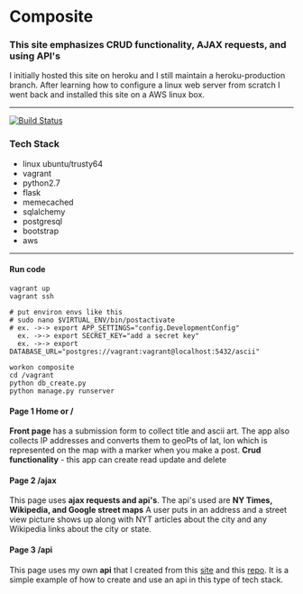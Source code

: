# Composite 
### This site emphasizes CRUD functionality, AJAX requests, and using API's
I initially hosted this site on heroku and I still maintain a heroku-production branch.  After learning how to configure a linux web server from scratch I went back and installed this site on a AWS linux box.  
___
[![Build Status](https://travis-ci.org/jreiher2003/Composite.svg?branch=master)](https://travis-ci.org/jreiher2003/Composite)
### Tech Stack 
* linux ubuntu/trusty64  
* vagrant  
* python2.7 
* flask 
* memecached  
* sqlalchemy
* postgresql 
* bootstrap 
* aws  
_______
#### Run code  
`vagrant up`  
`vagrant ssh`  
```
# put environ envs like this
# sudo nano $VIRTUAL_ENV/bin/postactivate
# ex. ->-> export APP_SETTINGS="config.DevelopmentConfig"
  ex. ->-> export SECRET_KEY="add a secret key"
  ex. ->-> export DATABASE_URL="postgres://vagrant:vagrant@localhost:5432/ascii"
```
`workon composite`  
`cd /vagrant`  
`python db_create.py`  
`python manage.py runserver`  

#### Page 1 Home or /
**Front page** has a submission form to collect title and ascii art. The app also collects IP addresses and converts them to geoPts of lat, lon which is represented on the map with a marker when you make a post.
**Crud functionality** - this app can create read update and delete

#### Page 2 /ajax
This page uses **ajax requests and api's**.
The api's used are **NY Times, Wikipedia, and Google street maps**
A user puts in an address and a street view picture shows up along with NYT articles about the city and any Wikipedia links about the city or state.

#### Page 3 /api 
This page uses my own **api** that I created from this [site](http://adopt-puppy.herokuapp.com/api ) and this [repo](https://github.com/jreiher2003/Puppy-Adoption).  It is a simple example of how to create and use an api in this type of tech stack.  